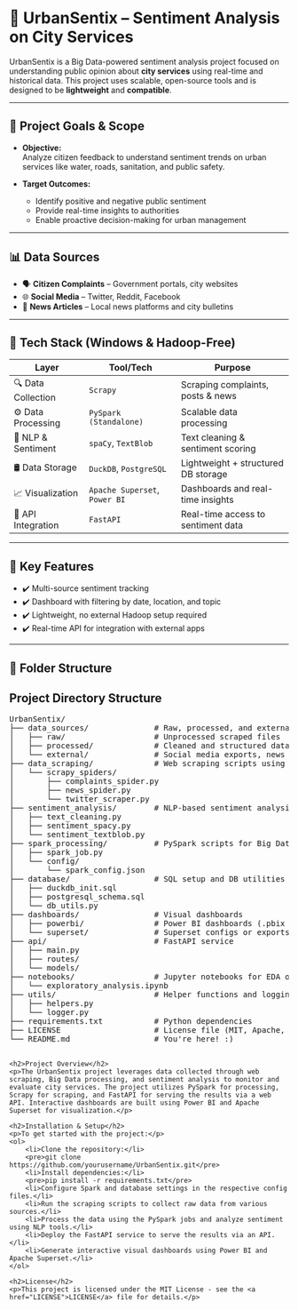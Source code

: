 # 🚀 UrbanSentix – Sentiment Analysis on City Services

UrbanSentix is a Big Data-powered sentiment analysis project focused on understanding public opinion about **city services** using real-time and historical data. This project uses scalable, open-source tools and is designed to be **lightweight** and **compatible**.

---

## 🎯 Project Goals & Scope

- **Objective:**  
  Analyze citizen feedback to understand sentiment trends on urban services like water, roads, sanitation, and public safety.

- **Target Outcomes:**  
  - Identify positive and negative public sentiment  
  - Provide real-time insights to authorities  
  - Enable proactive decision-making for urban management  

---

## 📊 Data Sources

- 🗣 **Citizen Complaints** – Government portals, city websites  
- 🌐 **Social Media** – Twitter, Reddit, Facebook  
- 📰 **News Articles** – Local news platforms and city bulletins

---

## 🧰 Tech Stack (Windows & Hadoop-Free)

| Layer               | Tool/Tech                | Purpose                                |
|---------------------|--------------------------|----------------------------------------|
| 🔍 Data Collection   | `Scrapy`                 | Scraping complaints, posts & news      |
| ⚙ Data Processing    | `PySpark (Standalone)`   | Scalable data processing               |
| 🧠 NLP & Sentiment   | `spaCy`, `TextBlob`      | Text cleaning & sentiment scoring      |
| 🛢️ Data Storage       | `DuckDB`, `PostgreSQL`    | Lightweight + structured DB storage    |
| 📈 Visualization      | `Apache Superset`, `Power BI` | Dashboards and real-time insights  |
| 🔗 API Integration   | `FastAPI`                | Real-time access to sentiment data     |

---

## 📌 Key Features

- ✔️ Multi-source sentiment tracking  
- ✔️ Dashboard with filtering by date, location, and topic  
- ✔️ Lightweight, no external Hadoop setup required  
- ✔️ Real-time API for integration with external apps  

---

## 📁 Folder Structure

<!DOCTYPE html>
<html lang="en">
<head>
    <meta charset="UTF-8">
    <meta name="viewport" content="width=device-width, initial-scale=1.0">
   
</head>
<body>
    <h2>Project Directory Structure</h2>
    <pre>
UrbanSentix/
├── data_sources/              # Raw, processed, and external datasets
│   ├── raw/                   # Unprocessed scraped files
│   ├── processed/             # Cleaned and structured data
│   └── external/              # Social media exports, news archives
├── data_scraping/             # Web scraping scripts using Scrapy
│   └── scrapy_spiders/
│       ├── complaints_spider.py
│       ├── news_spider.py
│       └── twitter_scraper.py
├── sentiment_analysis/        # NLP-based sentiment analysis
│   ├── text_cleaning.py
│   ├── sentiment_spacy.py
│   └── sentiment_textblob.py
├── spark_processing/          # PySpark scripts for Big Data processing
│   ├── spark_job.py
│   └── config/
│       └── spark_config.json
├── database/                  # SQL setup and DB utilities
│   ├── duckdb_init.sql
│   ├── postgresql_schema.sql
│   └── db_utils.py
├── dashboards/                # Visual dashboards
│   ├── powerbi/               # Power BI dashboards (.pbix or screenshots)
│   └── superset/              # Superset configs or exports
├── api/                       # FastAPI service
│   ├── main.py
│   ├── routes/
│   └── models/
├── notebooks/                 # Jupyter notebooks for EDA or prototyping
│   └── exploratory_analysis.ipynb
├── utils/                     # Helper functions and logging
│   ├── helpers.py
│   └── logger.py
├── requirements.txt           # Python dependencies
├── LICENSE                    # License file (MIT, Apache, etc.)
└── README.md                  # You're here! :)
    </pre>

    <h2>Project Overview</h2>
    <p>The UrbanSentix project leverages data collected through web scraping, Big Data processing, and sentiment analysis to monitor and evaluate city services. The project utilizes PySpark for processing, Scrapy for scraping, and FastAPI for serving the results via a web API. Interactive dashboards are built using Power BI and Apache Superset for visualization.</p>

    <h2>Installation & Setup</h2>
    <p>To get started with the project:</p>
    <ol>
        <li>Clone the repository:</li>
        <pre>git clone https://github.com/yourusername/UrbanSentix.git</pre>
        <li>Install dependencies:</li>
        <pre>pip install -r requirements.txt</pre>
        <li>Configure Spark and database settings in the respective config files.</li>
        <li>Run the scraping scripts to collect raw data from various sources.</li>
        <li>Process the data using the PySpark jobs and analyze sentiment using NLP tools.</li>
        <li>Deploy the FastAPI service to serve the results via an API.</li>
        <li>Generate interactive visual dashboards using Power BI and Apache Superset.</li>
    </ol>

    <h2>License</h2>
    <p>This project is licensed under the MIT License - see the <a href="LICENSE">LICENSE</a> file for details.</p>
</body>
</html>
